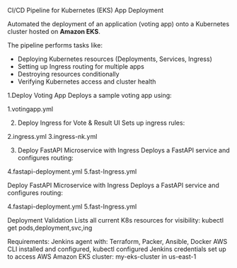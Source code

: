 CI/CD Pipeline for Kubernetes (EKS) App Deployment

Automated the deployment of an application (voting app) onto a Kubernetes cluster hosted on **Amazon EKS**.

The pipeline performs tasks like:
- Deploying Kubernetes resources (Deployments, Services, Ingress)
- Setting up Ingress routing for multiple apps
- Destroying resources conditionally
- Verifying Kubernetes access and cluster health

1.Deploy Voting App
Deploys a sample voting app using:

1.votingapp.yml

2. Deploy Ingress for Vote & Result UI
Sets up ingress rules:

2.ingress.yml
3.ingress-nk.yml

3. Deploy FastAPI Microservice with Ingress
Deploys a FastAPI service and configures routing:

4.fastapi-deployment.yml
5.fast-Ingress.yml

Deploy FastAPI Microservice with Ingress
Deploys a FastAPI service and configures routing:

4.fastapi-deployment.yml
5.fast-Ingress.yml

Deployment Validation
Lists all current K8s resources for visibility:
kubectl get pods,deployment,svc,ing

Requirements:
Jenkins agent with:
Terraform, Packer, Ansible, Docker
AWS CLI installed and configured, 
kubectl configured
Jenkins credentials set up to access AWS
Amazon EKS cluster: my-eks-cluster in us-east-1

